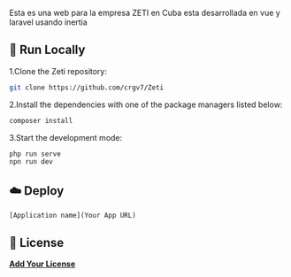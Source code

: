 Esta es una web para la empresa ZETI en Cuba esta desarrollada en vue y laravel usando inertia

## 🚀 Run Locally

1.Clone the Zeti repository:

```sh
git clone https://github.com/crgv7/Zeti
```

2.Install the dependencies with one of the package managers listed below:

```bash
composer install
```

3.Start the development mode:

```bash
php run serve
npn run dev
```

## ☁️ Deploy

`[Application name](Your App URL)`

## 📄 License

[**Add Your License**](https://choosealicense.com)
